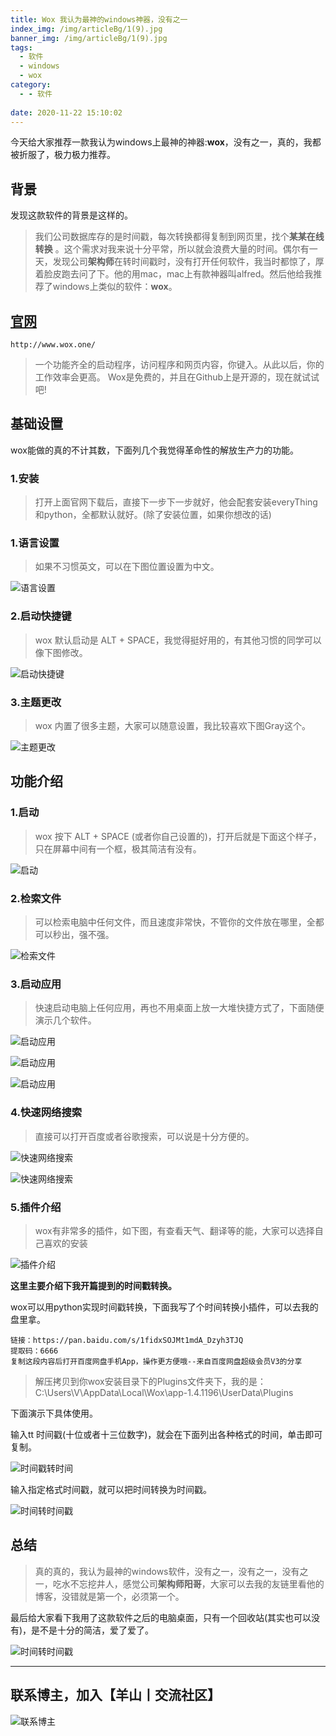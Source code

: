 ```yaml
---
title: Wox 我认为最神的windows神器，没有之一
index_img: /img/articleBg/1(9).jpg
banner_img: /img/articleBg/1(9).jpg
tags:
  - 软件
  - windows
  - wox
category:
  - - 软件
 
date: 2020-11-22 15:10:02
---
```


今天给大家推荐一款我认为windows上最神的神器:**wox**，没有之一，真的，我都被折服了，极力极力推荐。

<!-- more -->

## 背景

发现这款软件的背景是这样的。

> 我们公司数据库存的是时间戳，每次转换都得复制到网页里，找个**某某在线转换** 。这个需求对我来说十分平常，所以就会浪费大量的时间。偶尔有一天，发现公司**架构师**在转时间戳时，没有打开任何软件，我当时都惊了，厚着脸皮跑去问了下。他的用mac，mac上有款神器叫alfred。然后他给我推荐了windows上类似的软件：**wox**。

## [官网](http://www.wox.one/)

```
http://www.wox.one/
```
> 一个功能齐全的启动程序，访问程序和网页内容，你键入。从此以后，你的工作效率会更高。
Wox是免费的，并且在Github上是开源的，现在就试试吧!

## 基础设置

wox能做的真的不计其数，下面列几个我觉得革命性的解放生产力的功能。

### 1.安装

> 打开上面官网下载后，直接下一步下一步就好，他会配套安装everyThing和python，全都默认就好。(除了安装位置，如果你想改的话)

### 1.语言设置

> 如果不习惯英文，可以在下图位置设置为中文。

![语言设置](/img/articleContent/wox/woxYuYanSheZhi.png)

### 2.启动快捷键

> wox 默认启动是 ALT + SPACE，我觉得挺好用的，有其他习惯的同学可以像下图修改。

![启动快捷键](/img/articleContent/wox/woxKuaiJieJian.png)

### 3.主题更改

> wox 内置了很多主题，大家可以随意设置，我比较喜欢下图Gray这个。

![主题更改](/img/articleContent/wox/woxZhuTi.png)

## 功能介绍

### 1.启动

> wox 按下 ALT + SPACE (或者你自己设置的)，打开后就是下面这个样子，只在屏幕中间有一个框，极其简洁有没有。

![启动](/img/articleContent/wox/woxQiDong.png)

### 2.检索文件

> 可以检索电脑中任何文件，而且速度非常快，不管你的文件放在哪里，全都可以秒出，强不强。

![检索文件](/img/articleContent/wox/woxWenJianJianSuo.png)

### 3.启动应用

> 快速启动电脑上任何应用，再也不用桌面上放一大堆快捷方式了，下面随便演示几个软件。

![启动应用](/img/articleContent/wox/woxQiDongYingYongIdea.png)

![启动应用](/img/articleContent/wox/woxQiDongYingYongWX.png)

![启动应用](/img/articleContent/wox/woxQiDongYingYongChrome.png)

### 4.快速网络搜索

> 直接可以打开百度或者谷歌搜索，可以说是十分方便的。

![快速网络搜索](/img/articleContent/wox/woxWangLuoSouSuoBaiDu.png)

![快速网络搜索](/img/articleContent/wox/woxWangLuoSouSuoChrome.png)

### 5.插件介绍

> wox有非常多的插件，如下图，有查看天气、翻译等的能，大家可以选择自己喜欢的安装

![插件介绍](/img/articleContent/wox/woxChaJianJieShao.png)

**这里主要介绍下我开篇提到的时间戳转换。**

wox可以用python实现时间戳转换，下面我写了个时间转换小插件，可以去我的盘里拿。

```
链接：https://pan.baidu.com/s/1fidxSOJMt1mdA_Dzyh3TJQ 
提取码：6666 
复制这段内容后打开百度网盘手机App，操作更方便哦--来自百度网盘超级会员V3的分享
```

> 解压拷贝到你wox安装目录下的Plugins文件夹下，我的是：<br/>C:\Users\V\AppData\Local\Wox\app-1.4.1196\UserData\Plugins

下面演示下具体使用。

输入tt 时间戳(十位或者十三位数字)，就会在下面列出各种格式的时间，单击即可复制。

![时间戳转时间](/img/articleContent/wox/woxShiJianChuo1.png)

输入指定格式时间戳，就可以把时间转换为时间戳。

![时间转时间戳](/img/articleContent/wox/woxShiJianChuo2.png)

## 总结

> 真的真的，我认为最神的windows软件，没有之一，没有之一，没有之一，吃水不忘挖井人，感觉公司**架构师阳哥**，大家可以去我的友链里看他的博客，没错就是第一个，必须第一个。

最后给大家看下我用了这款软件之后的电脑桌面，只有一个回收站(其实也可以没有)，是不是十分的简洁，爱了爱了。

![时间转时间戳](/img/articleContent/wox/woxMyDeskTop.png)

---

## 联系博主，加入【羊山丨交流社区】
![联系博主](/img/icon/wechatFindMe.png)